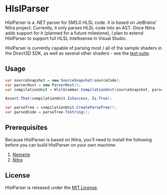 HlslParser
==========

HlslParser is a .NET parser for SM5.0 HLSL code. It is based on JetBrains' Nitra project.
Currently, it only parses HLSL code into an AST. Once Nitra adds support for it
(planned for a future milestone), I plan to extend HlslParser to support full 
HLSL intellisense in Visual Studio.

HlslParser is currently capable of parsing most / all of the sample shaders in the Direct3D SDK,
as well as several other shaders - see the [test suite](src/HlslParser.Tests/Shaders).

Usage
-----

```csharp
var sourceSnapshot = new SourceSnapshot(sourceCode);
var parserHost = new ParserHost();
var compilationUnit = HlslGrammar.CompilationUnit(sourceSnapshot, parserHost);

Assert.That(compilationUnit.IsSuccess, Is.True);

var parseTree = compilationUnit.CreateParseTree();
var parsedCode = parseTree.ToString();
```

Prerequisites
-------------

Because HlslParser is based on Nitra, you'll need to install the following before you can
build HlslParser on your own machine:

1. [Nemerle](http://nemerle.org/Downloads)
2. [Nitra](http://nemerle.org/nitra-builds/)

License
-------

HlslParser is released under the [MIT License](http://www.opensource.org/licenses/MIT).